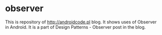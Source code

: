 # observer

This is repository of http://androidcode.pl blog. It shows uses of Observer in Android. It is a part of Design Patterns - Observer post in the blog.
